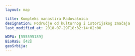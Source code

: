 ```yaml
---
layout: map

title: Kompleks manastira Radovašnica
designation: Područje od kulturnog i istorijskog značaja
last_modified_at: 2018-07-29T18:32:14+02:00

WDPA: [555595189]
BioRaS: [42]
geoSrbija:
---
```

